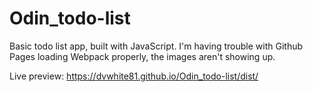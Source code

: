 # Odin_todo-list

Basic todo list app, built with JavaScript.
I'm having trouble with Github Pages loading Webpack properly, the images aren't showing up.

Live preview: https://dvwhite81.github.io/Odin_todo-list/dist/
